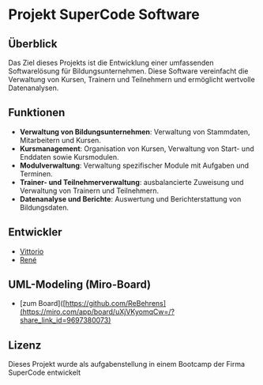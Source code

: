 # Projekt SuperCode Software

## Überblick

Das Ziel dieses Projekts ist die Entwicklung einer umfassenden Softwarelösung für Bildungsunternehmen. Diese Software vereinfacht die Verwaltung von Kursen, Trainern und Teilnehmern und ermöglicht wertvolle Datenanalysen.

## Funktionen

- **Verwaltung von Bildungsunternehmen**: Verwaltung von Stammdaten, Mitarbeitern und Kursen.
- **Kursmanagement**: Organisation von Kursen, Verwaltung von Start- und Enddaten sowie Kursmodulen.
- **Modulverwaltung**: Verwaltung spezifischer Module mit Aufgaben und Terminen.
- **Trainer- und Teilnehmerverwaltung**: ausbalancierte Zuweisung und Verwaltung von Trainern und Teilnehmern.
- **Datenanalyse und Berichte**: Auswertung und Berichterstattung von Bildungsdaten.

## Entwickler

- [Vittorio](https://github.com/VittorioDeMarzi)
- [René](https://github.com/ReBehrens)

## UML-Modeling (Miro-Board)

- [zum Board]([https://github.com/ReBehrens](https://miro.com/app/board/uXjVKyomqCw=/?share_link_id=9697380073)

## Lizenz

Dieses Projekt wurde als aufgabenstellung in einem Bootcamp der Firma SuperCode entwickelt
